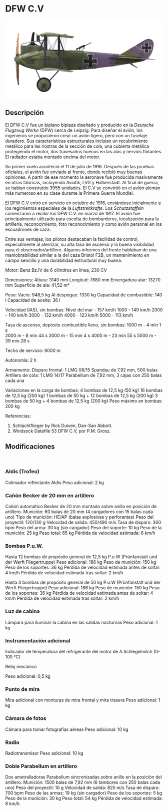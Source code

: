# DFW C.V

![dfwc5](../images/dfwc5.png)

## Descripción

El DFW C.V fue un biplano biplaza diseñado y producido en la <i>Deutsche Flugzeug Werke</i> (DFW) cerca de Leipzig. Para diseñar el avión, los ingenieros se propusieron crear un avión ligero, pero con un fuselaje duradero. Sus características estructurales incluían un recubrimiento metálico para las riostras de la sección de cola, una cubierta metálica protegiendo el motor, dos travesaños huecos en las alas y nervios flotantes. El radiador estaba montado encima del motor.

Su primer vuelo aconteció el 11 de julio de 1916. Después de las pruebas oficiales, el avión fue enviado al frente, donde recibió muy buenas opiniones. A partir de ese momento la aeronave fue producida masivamente en otras fábricas, incluyendo Aviatik, LVG y Halberstadt. Al final de guerra, se habían construido 3955 unidades. El C.V se convirtió en el avión alemán más numeroso en su clase durante la Primera Guerra Mundial.

El DFW C.V entró en servicio en octubre de 1916, enviándose inicialmente a los regimientos especiales de la <i>Luftstreitkrafte</i>. Los <i>Schutzstaffeln</i> comenzaron a recibir los DFW C.V. en marzo de 1917. El avión fue principalmente utilizado para escolta de bombarderos, localización para la artillería, reconocimiento, foto reconocimiento y como avión personal en los escuadrones de caza.

Entre sus ventajas, los pilotos destacaban la facilidad de control, especialmente al aterrizar, su alta tasa de ascenso y la buena visibilidad para el observador/artillero. Algunos informes del frente hablaban de una maniobrabilidad similar a la del caza Bristol F2B, un mantenimiento en campo sencillo y una durabilidad estructural muy buena.


Motor:
Benz Bz.IV de 6 cilindros en línea, 230 CV

Dimensiones:
Altura: 3140 mm
Longitud: 7880 mm
Envergadura alar: 13270 mm
Superficie de ala: 41,52 m²

Peso:
Vacío: 948,5 kg 
Al despegue: 1330 kg
Capacidad de combustible: 140 l
Capacidad de aceite: 36 l    

Velocidad (IAS), sin bombas:
Nivel del mar - 157 km/h
1000 - 149 km/h
2000 - 140 km/h
3000 - 132 km/h
4000 - 123 km/h
5000 - 113 km/h

Tasa de ascenso, depósito combustible lleno, sin bombas:
1000 m - 4 min 1 s  
2000 m - 8 min 44 s
3000 m - 15 min 4 s
4000 m - 23 min 55 s
5000 m - 39 min 28 s

Techo de servicio: 6000 m

Autonomía: 2 h

Armamento:
Disparo frontal: 1 LMG 08/15 Spandau de 7,92 mm, 500 balas
Artillero de cola: 1 LMG 14/17 Parabellum de 7,92 mm, 3 cajas con 250 balas cada una

Variaciones en la carga de bombas:
4 bombas de 12,5 kg (50 kg)
16 bombas de 12,5 kg (200 kg)
1 bombas de 50 kg + 12 bombas de 12,5 kg (200 kg)
3 bombas de 50 kg + 4 bombas de 12,5 kg (200 kg)
Peso máximo en bombas: 200 kg

Referencias:
1) Schlachtflieger by Rick Duiven, Dan-San Abbott.
2) Windsock Datafile 53 DFW C.V, por P.M. Grosz.

## Modificaciones
﻿

### Aldis (Trofeo)

Colimador reflectante Aldis
Peso adicional: 2 kg
﻿

### Cañón Becker de 20 mm en artillero

Cañón automático Becker de 20 mm montado sobre anillo en posición de artillero.
Munición: 60 balas de 20 mm (4 cargadores con 15 balas cada uno)
Tipo de munición: HE/AP (balas explosivas y perforantes)
Peso del proyectil: 120/130 g
Velocidad de salida: 450/490 m/s
Tasa de disparo: 300 bpm
Peso del arma: 30 kg (sin cargador)
Peso del soporte: 10 kg
Peso de la munición: 25 kg
Peso total: 65 kg
Pérdida de velocidad estimada: 6 km/h﻿

### Bombas P.u.W.

Hasta 12 bombas de propósito general de 12,5 kg P.u.W (Prünfanstalt und der Werft Fliegertruppe)
Peso adicional: 186 kg
Peso de munición: 150 kg
Peso de los soportes: 36 kg
Pérdida de velocidad estimada antes de soltar: 4 km/h
Pérdida de velocidad estimada tras soltar: 2 km/h

Hasta 3 bombas de propósito general de 50 kg P.u.W (Prünfanstalt und der Werft Fliegertruppe)
Peso adicional: 186 kg
Peso de munición: 150 kg
Peso de los soportes: 36 kg
Pérdida de velocidad estimada antes de soltar: 4 km/h
Pérdida de velocidad estimada tras soltar: 2 km/h﻿

### Luz de cabina

Lámpara para iluminar la cabina en las salidas nocturnas
Peso adicional: 1 kg
﻿

### Instrumentación adicional

Indicador de temperatura del refrigerante del motor de A.Schlegelmilch (0-100 °C)

Reloj mecánico

Peso adicional: 0,5 kg﻿

### Punto de mira

Mira adicional con monturas de mira frontal y mira trasera
Peso adicional: 1 kg
﻿

### Cámara de fotos

Cámara para tomar fotografías aéreas
Peso adicional: 10 kg
﻿

### Radio

Radiotransmisor
Peso adicional: 10 kg﻿

### Doble Parabellum en artillero

Dos ametralladoras Parabellum sincronizadas sobre anillo en la posición del artillero.
Munición: 1500 balas de 7,92 mm (6 tambores con 250 balas cada uno)
Peso del proyectil: 10 g
Velocidad de salida: 825 m/s
Tasa de disparo: 700 bpm
Peso de las armas: 19 kg (sin cargador)
Peso de los soportes: 5 kg
Peso de la munición: 30 kg
Peso total: 54 kg
Pérdida de velocidad estimada: 8 km/h